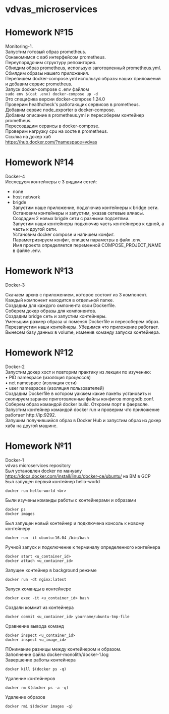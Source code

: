 # vdvas_microservices
# Homework №15  
Monitoring-1.  
Запустим готовый образ prometheus.  
Ознакомимся с вэб интерфейсом prometheus.  
Переупорядочим структуру репозитория.  
Сбилдим образ prometheus, использую заготовленный prometheus.yml.  
Сбмлдим образы нашего приложения.  
Перепишем docker-compose.yml используя образы наших приложений и добавим сервис prometheus.  
Запуск docker-compose с .env файлом  
`sudo env $(cat .env) docker-compose up -d`  
Это специфика версии docker-compose 1.24.0  
Проверим healthcheck's работающих сервисов в prometheus.  
Добавим сервис node_exporter в docker-compose.  
Добавим описание в prometheus.yml и пересоберем контейнер prometheus.  
Пересоздадим сервисы в docker-compose.  
Проверим нагрузку cpu на хосте в prometheus.  
Ссылка на докер хаб  
https://hub.docker.com/?namespace=vdvas  

# Homework №14  
Docker-4  
Исследуем контейнеры с 3 видами сетей:  
- none  
- host network  
- brigde  
Запустим наше приложение, подключив контейнеры к bridge сети.  
Остановим контейнеры и запустим, указав сетевые алиасы.  
Создадим 2 новых brigde сети с разными подсетями.  
Запустим наши контейнеры подключив часть контейнеров к одной, а часть к другой сети.  
Установим docker compose и напишем конфиг.  
Параметризируем конфиг, опишем параметры в файл .env.  
Имя проекта определяется переменной COMPOSE_PROJECT_NAME в файле .env.  

# Homework №13  
Docker-3  

Скачаем архив с приложением, которое состоит из 3 компонент. Каждый компонент находится в отдельной папке.  
Создадим для каждого  омпонента свои Dockerfile.  
Соберем докер образы для компонентов.  
Создадим bridge сеть и запустим контейнеры.  
Уменьшим размер образа ui поменял Dockerfile и пересоберем образ.  
Перезапустим наши контейнеры. Убедимся что приложение работает.  
Вынесем базу данных в volume, изменив команду запуска контейнера.

# Homework №12  
Docker-2  
Запустим докер хост и повторим практику из лекции по изучению:  
• PID namespace (изоляция процессов)  
• net namespace (изоляция сети)  
• user namespaces (изоляция пользователей)   
Создадим Dockerfile в котором уакжем какие пакеты установить и скопируем заранее приготовленные файлы конфигов mongodb.conf.  
Соберем образ командой docker build.  Откроем порт в фаерволе.  
Запустим контейнер командой docker run и проверим что приложение работает http://ip:9292.  
Запушим получившийся образ в Docker Hub и запустим образ из докер хаба на другой машине.


# Homework №11  
Docker-1  
vdvas microservices repository<br>
Был установлен docker по мануалу https://docs.docker.com/install/linux/docker-ce/ubuntu/ на ВМ в GCP <br>
Был запущен первый контейнер hello-world <br>
```
docker run hello-world <br>
```
Были изучены команды работы с контейнерами и образами<br>
```
docker ps 
docker images
```
Был запущен новый контейнер и подключена консоль к новому контейнеру<br>
```
docker run -it ubuntu:16.04 /bin/bash 
```
Ручной запуск и подключение к терминалу определенного контейнера<br>
```
docker start <u_container_id>
docker attach <u_container_id>
```
Запущен контейнер в background режиме<br>
```
docker run -dt nginx:latest
```
Запуск команды в контейнере<br>
```
docker exec -it <u_container_id> bash
```
Создали коммит из контейнера<br>
```
docker commit <u_container_id> yourname/ubuntu-tmp-file 
```
Сравнение вывода команд<br>
```
docker inspect <u_container_id>
docker inspect <u_image_id>
```
ПОнимание разницы между контейнером и образом.<br>
Заполнение файла docker-monolith/docker-1.log<br>
Завершение работы контейнера<br>
```
docker kill $(docker ps -q) 
```
Удаление контейнеров<br>
```
docker rm $(docker ps -a -q)
```
Удаление образов<br>
```
docker rmi $(docker images -q) 
```

